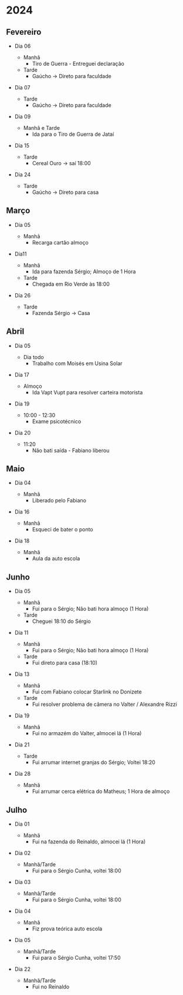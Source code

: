 # 2024
## Fevereiro

- Dia 06
	- Manhã
		- Tiro de Guerra - Entreguei declaração
	- Tarde
		- Gaúcho -> Direto para faculdade

- Dia 07
	- Tarde
		- Gaúcho -> Direto para faculdade

- Dia 09
	- Manhã e Tarde
		- Ida para o Tiro de Guerra de Jataí

- Dia 15
	- Tarde
		- Cereal Ouro -> saí 18:00

- Dia 24
	- Tarde
		- Gaúcho -> Direto para casa

## Março

- Dia 05
	- Manhã
		- Recarga cartão almoço

- Dia11
	- Manhã
		- Ida para fazenda Sérgio; Almoço de 1 Hora
	- Tarde
		- Chegada em Rio Verde às 18:00

- Dia 26
	- Tarde
		- Fazenda Sérgio -> Casa

## Abril

- Dia 05
	- Dia todo
		- Trabalho com Moisés em Usina Solar

- Dia 17
	- Almoço
		- Ida Vapt Vupt para resolver carteira motorista

- Dia 19
	- 10:00 - 12:30
		- Exame psicotécnico

- Dia 20
	- 11:20
		- Não bati saída - Fabiano liberou

## Maio

- Dia 04
	- Manhã
		- Liberado pelo Fabiano

- Dia 16
	- Manhã
		- Esqueci de bater o ponto

- Dia 18
	- Manhã
		- Aula da auto escola

## Junho

- Dia 05
	- Manhã
		- Fui para o Sérgio; Não bati hora almoço (1 Hora)
	- Tarde
		- Cheguei 18:10 do Sérgio

- Dia 11
	- Manhã
		- Fui para o Sérgio; Não bati hora almoço (1 Hora)
	- Tarde
		- Fui direto para casa (18:10)

- Dia 13
	- Manhã 
		- Fui com Fabiano colocar Starlink no Donizete
	- Tarde
		- Fui resolver problema de câmera no Valter / Alexandre Rizzi

- Dia 19
    - Manhã
		- Fui no armazém do Valter, almocei lá (1 Hora)

- Dia 21
	-  Tarde
		- Fui arrumar internet granjas do Sérgio; Voltei 18:20

- Dia 28
	- Manhã
		- Fui arrumar cerca elétrica do Matheus; 1 Hora de almoço

## Julho

- Dia 01
	- Manhã
		- Fui na fazenda do Reinaldo, almocei lá (1 Hora)

- Dia 02
	- Manhã/Tarde
		- Fui para o Sérgio Cunha, voltei 18:00

- Dia 03
	- Manhã/Tarde
		- Fui para o Sérgio Cunha, voltei 18:00

- Dia 04
	- Manhã
		- Fiz prova teórica auto escola

- Dia 05
	- Manhã/Tarde
		- Fui para o Sérgio Cunha, voltei 17:50

- Dia 22
	- Manhã/Tarde
		- Fui no Reinaldo